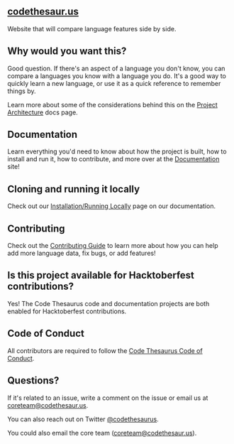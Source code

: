 ## [codethesaur.us](http://codethesaur.us/)
Website that will compare language features side by side.

## Why would you want this?
Good question. If there's an aspect of a language you don't know, you can compare a languages you know with a language you do. It's a good way to quickly learn a new language, or use it as a quick reference to remember things by.

Learn more about some of the considerations behind this on the [Project Architecture](https://docs.codethesaur.us/project_architecture/) docs page.

## Documentation

Learn everything you'd need to know about how the project is built, how to install and run it, how to contribute, and more over at the [Documentation](https://docs.codethesaur.us/) site!

## Cloning and running it locally

Check out our [Installation/Running Locally](https://docs.codethesaur.us/install/) page on our documentation.

## Contributing

Check out the [Contributing Guide](https://docs.codethesaur.us/contributing/) to learn more about how you can help add more language data, fix bugs, or add features!

## Is this project available for Hacktoberfest contributions?

Yes! The Code Thesaurus code and documentation projects are both enabled for Hacktoberfest contributions.

## Code of Conduct

All contributors are required to follow the [Code Thesaurus Code of Conduct](https://docs.codethesaur.us/code_of_conduct/).

## Questions?

If it's related to an issue, write a comment on the issue or email us at coreteam@codethesaur.us.

You can also reach out on Twitter [@codethesaurus](https://twitter.com/codethesaurus).

You could also email the core team (coreteam@codethesaur.us).
